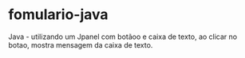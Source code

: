 # fomulario-java
Java - utilizando um Jpanel com botãoo e caixa de texto, ao clicar no botao, mostra mensagem da caixa de texto.
